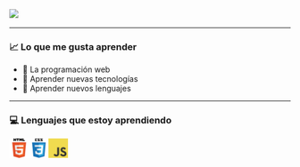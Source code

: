 <img src="https://www.upo.es/diario/wp-content/uploads/2016/05/informatica.jpg">

---

### 📈 Lo que me gusta aprender
- 📌 La programación web
- 📍 Aprender nuevas tecnologías
- 🎉 Aprender nuevos lenguajes 

---

### 💻 Lenguajes que estoy aprendiendo

<img align="left" alt="HTML5" width="35px" src="https://raw.githubusercontent.com/github/explore/80688e429a7d4ef2fca1e82350fe8e3517d3494d/topics/html/html.png" />
<img align="left" alt="CSS" width="35px" src="https://raw.githubusercontent.com/github/explore/80688e429a7d4ef2fca1e82350fe8e3517d3494d/topics/css/css.png" />
<img align="left" alt="JAVASCRIPT" width="35px" src="https://raw.githubusercontent.com/github/explore/80688e429a7d4ef2fca1e82350fe8e3517d3494d/topics/javascript/javascript.png" />
